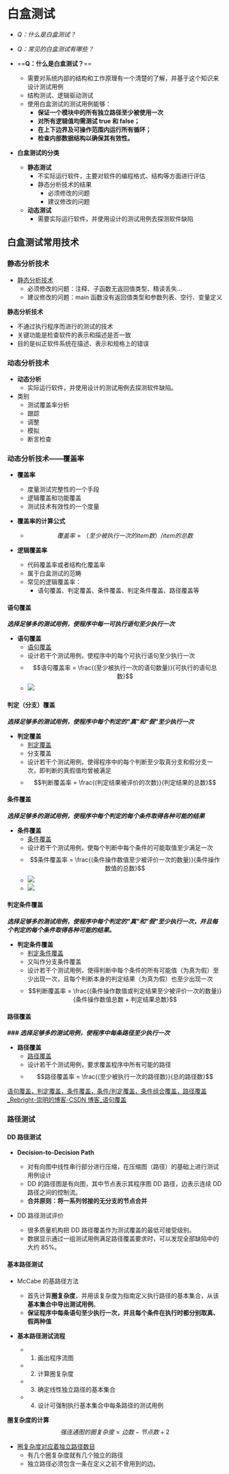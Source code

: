 # 白盒测试

- *Q：什么是白盒测试？*
- *Q：常见的白盒测试有哪些？*

- ==**Q：什么是白盒测试？**==
    - 需要对系统内部的结构和工作原理有一个清楚的了解，并基于这个知识来设计测试用例
    - 结构测试、逻辑驱动测试
    - 使用白盒测试的测试用例能够：
        - **保证一个模块中的所有独立路径至少被使用一次**
        - **对所有逻辑值均需测试 true 和 false；**
        - **在上下边界及可操作范围内运行所有循环；**
        - **检查内部数据结构以确保其有效性。**

- **白盒测试的分类**
    - **静态测试**
        - 不实际运行软件，主要对软件的编程格式、结构等方面进行评估
        - 静态分析技术的结果
            - 必须修改的问题
            - 建议修改的问题
    - **动态测试**
        - 需要实际运行软件，并使用设计的测试用例去探测软件缺陷

## 白盒测试常用技术
### 静态分析技术
- <u>静态分析技术</u>[](marginnote3app://note/020257A4-2B5C-4918-87D3-62A38E8D0EEA)
    - 必须修改的问题：注释、子函数无返回值类型、精读丢失...
    - 建议修改的问题：main 函数没有返回值类型和参数列表、空行、变量定义

**静态分析技术**
- 不通过执行程序而进行的测试的技术
- 关键功能是检查软件的表示和描述是否一致
- 目的是纠正软件系统在描述、表示和规格上的错误

### 动态分析技术
- **动态分析**
    - 实际运行软件，并使用设计的测试用例去探测软件缺陷。
- 类别
    - 测试覆盖率分析
    - 跟踪
    - 调整
    - 模拟
    - 断言检查

### 动态分析技术——覆盖率
- **覆盖率**
    - 度量测试完整性的一个手段
    - 逻辑覆盖和功能覆盖
    - 测试技术有效性的一个度量
- **覆盖率的计算公式**
    - $$覆盖率 = （至少被执行一次的 item 数）/ item 的总数$$

- **逻辑覆盖率**
    - 代码覆盖率或者结构化覆盖率
    - 属于白盒测试的范畴
    - 常见的逻辑覆盖率：
        - 语句覆盖、判定覆盖、条件覆盖、判定条件覆盖、路径覆盖等

#### 语句覆盖
***选择足够多的测试用例，使程序中每一可执行语句至少执行一次***
- **语句覆盖**
    - <u>语句覆盖</u>[](marginnote3app://note/F52D1E78-937A-4930-996D-19328AEBEF23)
    - 设计若干个测试用例，使程序中的每个可执行语句至少执行一次
    - $$语句覆盖率 = \frac{(至少被执行一次的语句数量)}{可执行的语句总数}$$
    - ![](https://github.com/CaesarYangs/MyPictureHotel/blob/main/JuniorClass/SoftwareTesting/%E6%88%AA%E5%B1%8F2022-04-23%2017.19.57.png?raw=true)

#### 判定（分支）覆盖
***选择足够多的测试用例，使程序中每个判定的"真"和"假"至少执行一次***
- **判定覆盖**
    - <u>判定覆盖</u>[](marginnote3app://note/9EE29DE2-EF06-467C-AE42-4011F9351A3B)
    - 分支覆盖
    - 设计若干个测试用例，使得程序中的每个判断至少取真分支和假分支一次，即判断的真假值均曾被满足
    - $$判断覆盖率 = \frac{(判定结果被评价的次数)}{判定结果的总数}$$

#### 条件覆盖
***选择足够多的测试用例，使程序中每个判定的每个条件取得各种可能的结果***
- **条件覆盖**
    - <u>条件覆盖</u>[](marginnote3app://note/CC5FD4E4-5BF0-4B89-900F-3688DFBBC1B8)
    - 设计若干个测试用例，使每个判断中每个条件的可能取值至少满足一次
    - $$条件覆盖率 = \frac{(条件操作数值至少被评价一次的数量)}{条件操作数值的总数}$$
    - ![](https://raw.githubusercontent.com/CaesarYangs/MyPictureHotel/main/BasicImg/%E7%99%BD%E7%9B%92%E6%B5%8B%E8%AF%95-%E6%9D%A1%E4%BB%B6%E8%A6%86%E7%9B%96.png)
    - ![](https://raw.githubusercontent.com/CaesarYangs/MyPictureHotel/main/BasicImg/%E8%BD%AF%E4%BB%B6%E6%B5%8B%E8%AF%95-%E7%99%BD%E7%9B%92%E6%B5%8B%E8%AF%95-%E6%9D%A1%E4%BB%B6%E8%A6%86%E7%9B%96.png)

#### 判定条件覆盖
***选择足够多的测试用例，使程序中每个判定的"真"和"假"至少执行一次，并且每个判定的每个条件取得各种可能的结果。***
- **判定条件覆盖**
    - <u>判定条件覆盖</u>[](marginnote3app://note/DE05DE6F-3341-4DE8-9AE4-FDE99CE19600)
    - 又叫作分支条件覆盖
    - 设计若干个测试用例，使得判断中每个条件的所有可能值（为真为假）至少出现一次，且每个判断本身的判定结果（为真为假）也至少出现一次
    - $$判断覆盖率 = \frac{(条件操作数值或判定结果至少被评价一次的数量)}{条件操作数值总数 + 判定结果总数}$$

#### 路径覆盖
***### 选择足够多的测试用例，使程序中每条路径至少执行一次***
- **路径覆盖**
    - <u>路径覆盖</u>[](marginnote3app://note/A72E2739-7599-412E-B021-011C3F0022D6)
    - 设计若干个测试用例，要求覆盖程序中所有可能的路径
    - $$路径覆盖率 = \frac{(至少被执行一次的路径数)}{总的路径数}$$

 [语句覆盖，判定覆盖，条件覆盖，条件/判定覆盖，条件组合覆盖，路径覆盖_Rebright-崇明的博客-CSDN 博客_语句覆盖](https://blog.csdn.net/qq_39630587/article/details/85990576)

### 路径测试
#### DD 路径测试
- **Decision-to-Decision Path**
    - 对有向图中线性串行部分进行压缩，在压缩图（路径）的基础上进行测试用例设计
    - DD 的路径图是有向图，其中节点表示其程序图 DD 路径，边表示连续 DD 路径之间的控制流。
    - **合并原则：将一系列邻接的无分支的节点合并**

- DD 路径测试评价
    - 很多质量机构把 DD 路径覆盖作为测试覆盖的最低可接受级别。
    - 数据显示通过一组测试用例满足路径覆盖要求时，可以发现全部缺陷中的大约 85%。

#### 基本路径测试
- McCabe 的基路径方法
    - 首先计算**圈复杂度**，并用该复杂度为指南定义执行路径的基本集合，从该**基本集合中导出测试用例**。
    - **保证程序中每条语句至少执行一次，并且每个条件在执行时都分别取真、假两种值**

- **基本路径测试流程**
    - 1. 画出程序流图
    - 2. 计算圈复杂度
    - 3. 确定线性独立路径的基本集合
    - 4. 设计可强制执行基本集合中每条路径的测试用例

**圈复杂度的计算**
$$强连通图的圈复杂度 = 边数 - 节点数 + 2$$
- <u>圈复杂度对应着独立路径数目</u>[](marginnote3app://note/DEA8EB5D-D52D-4863-B8AD-5433E75A8C16)
    - 有几个圈复杂度就有几个独立的路径
    - 独立路径必须包含一条在定义之前不曾用到的边。
